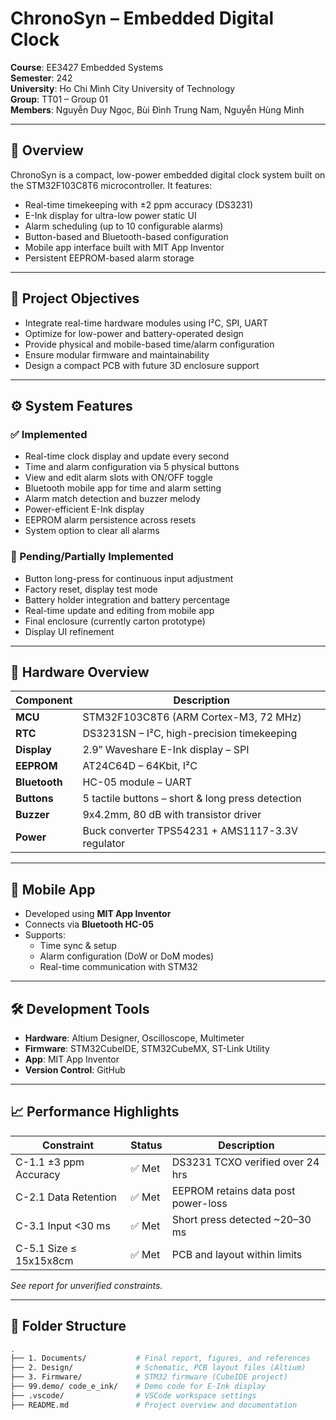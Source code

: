 # ChronoSyn – Embedded Digital Clock

**Course**: EE3427 Embedded Systems  
**Semester**: 242  
**University**: Ho Chi Minh City University of Technology  
**Group**: TT01 – Group 01  
**Members**: Nguyễn Duy Ngọc, Bùi Đình Trung Nam, Nguyễn Hùng Minh

---

## 📌 Overview

ChronoSyn is a compact, low-power embedded digital clock system built on the STM32F103C8T6 microcontroller. It features:

- Real-time timekeeping with ±2 ppm accuracy (DS3231)
- E-Ink display for ultra-low power static UI
- Alarm scheduling (up to 10 configurable alarms)
- Button-based and Bluetooth-based configuration
- Mobile app interface built with MIT App Inventor
- Persistent EEPROM-based alarm storage

---

## 🧩 Project Objectives

- Integrate real-time hardware modules using I²C, SPI, UART
- Optimize for low-power and battery-operated design
- Provide physical and mobile-based time/alarm configuration
- Ensure modular firmware and maintainability
- Design a compact PCB with future 3D enclosure support

---

## ⚙️ System Features

### ✅ Implemented

- Real-time clock display and update every second
- Time and alarm configuration via 5 physical buttons
- View and edit alarm slots with ON/OFF toggle
- Bluetooth mobile app for time and alarm setting
- Alarm match detection and buzzer melody
- Power-efficient E-Ink display
- EEPROM alarm persistence across resets
- System option to clear all alarms

### 🚧 Pending/Partially Implemented

- Button long-press for continuous input adjustment
- Factory reset, display test mode
- Battery holder integration and battery percentage
- Real-time update and editing from mobile app
- Final enclosure (currently carton prototype)
- Display UI refinement

---

## 📐 Hardware Overview

| Component        | Description                                       |
|------------------|---------------------------------------------------|
| **MCU**          | STM32F103C8T6 (ARM Cortex-M3, 72 MHz)             |
| **RTC**          | DS3231SN – I²C, high-precision timekeeping        |
| **Display**      | 2.9” Waveshare E-Ink display – SPI                |
| **EEPROM**       | AT24C64D – 64Kbit, I²C                            |
| **Bluetooth**    | HC-05 module – UART                               |
| **Buttons**      | 5 tactile buttons – short & long press detection  |
| **Buzzer**       | 9x4.2mm, 80 dB with transistor driver             |
| **Power**        | Buck converter TPS54231 + AMS1117-3.3V regulator  |

---

## 📱 Mobile App

- Developed using **MIT App Inventor**
- Connects via **Bluetooth HC-05**
- Supports:
  - Time sync & setup
  - Alarm configuration (DoW or DoM modes)
  - Real-time communication with STM32

---

## 🛠️ Development Tools

- **Hardware**: Altium Designer, Oscilloscope, Multimeter
- **Firmware**: STM32CubeIDE, STM32CubeMX, ST-Link Utility
- **App**: MIT App Inventor
- **Version Control**: GitHub

---

## 📈 Performance Highlights

| Constraint           | Status  | Description                          |
|----------------------|---------|--------------------------------------|
| C-1.1 ±3 ppm Accuracy| ✅ Met   | DS3231 TCXO verified over 24 hrs     |
| C-2.1 Data Retention | ✅ Met   | EEPROM retains data post power-loss  |
| C-3.1 Input <30 ms   | ✅ Met   | Short press detected ~20–30 ms       |
| C-5.1 Size ≤ 15x15x8cm| ✅ Met  | PCB and layout within limits         |

*See report for unverified constraints.*

---

## 📁 Folder Structure

```bash
.
├── 1. Documents/           # Final report, figures, and references
├── 2. Design/              # Schematic, PCB layout files (Altium)
├── 3. Firmware/            # STM32 firmware (CubeIDE project)
├── 99.demo/ code_e_ink/    # Demo code for E-Ink display
├── .vscode/                # VSCode workspace settings
├── README.md               # Project overview and documentation
